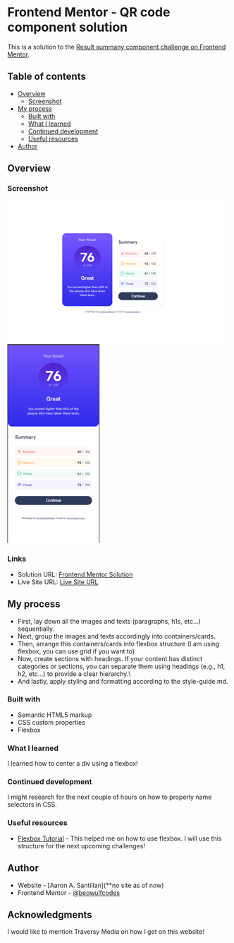 # Frontend Mentor - QR code component solution

This is a solution to the [Result summany component challenge on Frontend Mentor]([https://www.frontendmentor.io/challenges/results-summary-component-CE_K6s0maV]). 

## Table of contents

- [Overview](#overview)
  - [Screenshot](#screenshot)
- [My process](#my-process)
  - [Built with](#built-with)
  - [What I learned](#what-i-learned)
  - [Continued development](#continued-development)
  - [Useful resources](#useful-resources)
- [Author](#author)

## Overview

### Screenshot

![](./desktop-screenshot.png)
![](./mobile-screenshot.png)

### Links

- Solution URL: [Frontend Mentor Solution](https://www.frontendmentor.io/solutions/results-summary-component-challenge-using-flexbox-qJteTzvNEQ)
- Live Site URL: [Live Site URL](https://beowulfcodes.github.io/results-summary-component-challenge/)

## My process

- First, lay down all the images and texts (paragraphs, h1s, etc...) sequentially.
- Next, group the images and texts accordingly into containers/cards.
- Then, arrange this containers/cards into flexbox structure (I am using flexbox, you can use grid if you want to)
- Now, create sections with headings. If your content has distinct categories or sections, you can separate them using headings (e.g., h1, h2, etc...) to provide a clear hierarchy.\
- And lastly, apply styling and formatting according to the style-guide.md.

### Built with

- Semantic HTML5 markup
- CSS custom properties
- Flexbox


### What I learned

I learned how to center a div using a flexbox!


### Continued development

I might research for the next couple of hours on how to properly name selectors in CSS.


### Useful resources

- [Flexbox Tutorial](https://internetingishard.netlify.app/html-and-css/flexbox/index.html) - This helped me on how to use flexbox. I will use this structure for the next upcoming challenges!


## Author

- Website - [Aaron A. Santillan](**no site as of now)
- Frontend Mentor - [@beowulfcodes](https://www.frontendmentor.io/profile/beowulfcodes)


## Acknowledgments

I would like to mention Traversy Media on how I get on this website!


